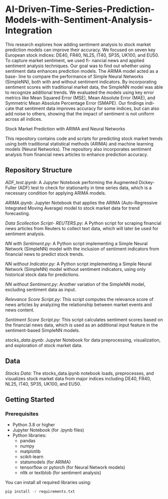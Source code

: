 # AI-Driven-Time-Series-Prediction-Models-with-Sentiment-Analysis-Integration

This research explores how adding sentiment analysis to stock market prediction models
can improve their accuracy. We focused on seven key European stock indices: DE40,
FR40, NL25, IT40, SP35, UK100, and EU50. To capture market sentiment, we used fi-
nancial news and applied sentiment analysis techniques. Our goal was to find out whether
using sentiment data enhances prediction models. The ARIMA model acted as a base-
line to compare the performance of Simple Neural Networks (SimpleNN), both with and
without sentiment indicators. By incorporating sentiment scores with traditional market
data, the SimpleNN model was able to recognize additional trends. We evaluated the
models using key error metrics like Mean Squared Error (MSE), Mean Absolute Error
(MAE), and Symmetric Mean Absolute Percentage Error (SMAPE). Our findings indi-
cate that sentiment data improves accuracy for some indices, but can also add noise to
others, showing that the impact of sentiment is not uniform across all indices.


Stock Market Prediction with ARIMA and Neural Networks

This repository contains code and scripts for predicting stock market trends using both traditional statistical methods (ARIMA) and machine learning models (Neural Networks). The repository also incorporates sentiment analysis from financial news articles to enhance prediction accuracy.

## Repository Structure

 *ADF_test.ipynb*: A Jupyter Notebook performing the Augmented Dickey-Fuller (ADF) test to check for stationarity in time series data, which is a necessary condition for applying ARIMA models.
  
 *ARIMA.ipynb*: Jupyter Notebook that applies the ARIMA (Auto-Regressive Integrated Moving Average) model to stock market data for trend forecasting. 

 *Data Scollection Script- REUTERS.py*: A Python script for scraping financial news articles from Reuters to collect text data, which will later be used for sentiment analysis.

*NN with Sentiment.py*: A Python script implementing a Simple Neural Network (SimpleNN) model with the inclusion of sentiment indicators from financial news to predict stock trends.

*NN without Indicator.py*: A Python script implementing a Simple Neural Network (SimpleNN) model without sentiment indicators, using only historical stock data for predictions.

 *NN without Sentiment.py*: Another variation of the SimpleNN model, excluding sentiment data as input.

 *Relevance Score Script.py*: This script computes the relevance score of news articles by analyzing the relationship between market events and news content.

*Sentiment Score Script.py*: This script calculates sentiment scores based on the financial news data, which is used as an additional input feature in the sentiment-based SimpleNN models.

 *stocks_data.ipynb*: Jupyter Notebook for data preprocessing, visualization, and exploration of stock market data.

## Data

 *Stocks Data*: The stocks_data.ipynb notebook loads, preprocesses, and visualizes stock market data from major indices including DE40, FR40, NL25, IT40, SP35, UK100, and EU50.

## Getting Started

### Prerequisites

- Python 3.8 or higher
- Jupyter Notebook (for .ipynb files)
- Python libraries:
  - pandas
  - numpy
  - matplotlib
  - scikit-learn
  - statsmodels (for ARIMA)
  - tensorflow or pytorch (for Neural Network models)
  - nltk or textblob (for sentiment analysis)
  
You can install all required libraries using:

```bash
pip install -r requirements.txt
